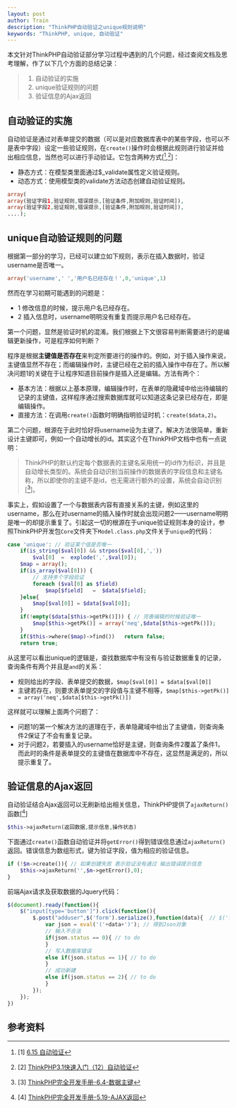 ```yaml
---
layout: post
author: Train
description: "ThinkPHP自动验证之unique规则说明"
keywords: "ThinkPHP, unique, 自动验证"
---
```


本文针对ThinkPHP自动验证部分学习过程中遇到的几个问题，经过查阅文档及思考理解，作了以下几个方面的总结记录：

> 1. 自动验证的实施
> 2. unique验证规则的问题
> 3. 验证信息的Ajax返回

## 自动验证的实施

自动验证是通过对表单提交的数据（可以是对应数据库表中的某些字段，也可以不是表中字段）设定一些验证规则，在`create()`操作时会根据此规则进行验证并给出相应信息，当然也可以进行手动验证。它包含两种方式[[^1],[^2]]：

* 静态方式：在模型类里面通过$_validate属性定义验证规则。
* 动态方式：使用模型类的validate方法动态创建自动验证规则。

```php
array(
array(验证字段1,验证规则,错误提示,[验证条件,附加规则,验证时间]),
array(验证字段2,验证规则,错误提示,[验证条件,附加规则,验证时间]),
....);
```

## unique自动验证规则的问题

根据第一部分的学习，已经可以建立如下规则，表示在插入数据时，验证username是否唯一。

```php
array('username',' ','用户名已经存在！',0,'unique',1)
```

然而在学习初期可能遇到的问题是：

* 1 修改信息的时候，提示用户名已经存在。
* 2 插入信息时，username明明没有重复而提示用户名已经存在。

第一个问题，显然是验证时机的混淆。我们根据上下文很容易判断需要进行的是编辑更新操作，可是程序如何判断？

程序是根据**主键值是否存在**来判定所要进行的操作的。例如，对于插入操作来说，主键值显然不存在；而编辑操作时，主键已经在之前的插入操作中存在了。所以解决问题1的关键在于让程序知道目前操作是插入还是编辑。方法有两个：

* 基本方法：根据以上基本原理，编辑操作时，在表单的隐藏域中给出待编辑的记录的主键值，这样程序通过搜索数据库就可以知道这条记录已经存在，即是编辑操作。
* 直接方法：在调用`create()`函数时明确指明验证时机：`create($data,2)`。

第二个问题，根源在于此时恰好将username设为主键了。解决方法很简单，重新设计主键即可，例如一个自动增长的id。其实这个在ThinkPHP文档中也有一点说明：

> ThinkPHP的默认约定每个数据表的主键名采用统一的id作为标识，并且是自动增长类型的。系统会自动识别当前操作的数据表的字段信息和主键名称，所以即使你的主键不是id，也无需进行额外的设置，系统会自动识别[[^3]]。

事实上，假如设置了一个与数据表内容有直接关系的主键，例如这里的username，那么在对username的插入操作时就会出现问题2——username明明是唯一的却提示重复了。引起这一切的根源在于unique验证规则本身的设计，参照ThinkPHP开发包`Core`文件夹下`Model.class.php`文件关于`unique`的代码：

```php
case 'unique': // 验证某个值是否唯一
    if(is_string($val[0]) && strpos($val[0],','))
        $val[0]  =  explode(',',$val[0]);
    $map = array();
    if(is_array($val[0])) {
        // 支持多个字段验证
        foreach ($val[0] as $field)
            $map[$field]   =  $data[$field];
    }else{
        $map[$val[0]] = $data[$val[0]];
    }
    if(!empty($data[$this->getPk()])) { // 完善编辑的时候验证唯一
        $map[$this->getPk()] = array('neq',$data[$this->getPk()]);
    }
    if($this->where($map)->find())   return false;
    return true;
```

从这里可以看出unique的逻辑是，查找数据库中有没有与验证数据重复的记录，查询条件有两个并且是`and`的关系：

* 规则给出的字段、表单提交的数据，`$map[$val[0]] = $data[$val[0]]`
* 主键若存在，则要求表单提交的字段值与主键不相等，`$map[$this->getPk()] = array('neq',$data[$this->getPk()])`

这样就可以理解上面两个问题了：

* 问题1的第一个解决方法的道理在于，表单隐藏域中给出了主键值，则查询条件2保证了不会有重复记录。
* 对于问题2，若要插入的username恰好是主键，则查询条件2覆盖了条件1，而此时的条件是表单提交的主键值在数据库中不存在，这显然是满足的，所以提示重复了。

## 验证信息的Ajax返回

自动验证结合Ajax返回可以无刷新给出相关信息，ThinkPHP提供了`ajaxReturn()`函数[[^4]]

```php
$this->ajaxReturn(返回数据,提示信息,操作状态)
```

下面通过`create()`函数自动验证并将`getError()`得到错误信息通过`ajaxReturn()`返回。错误信息为数组形式，键为验证字段，值为相应的验证信息。

```php
if (!$m->create()){ // 如果创建失败 表示验证没有通过 输出错误提示信息
    $this->ajaxReturn('',$m->getError(),0);
}
```

前端Ajax请求及获取数据的Jquery代码：

```javascript
$(document).ready(function(){
    $("input[type='button']").click(function(){
        $.post("adduser",$('form').serialize(),function(data){  // $('form').serialize()提交表单数据
            var json = eval('('+data+')'); // 得到Json对象
            // 输入不合法
            if(json.status == 0){ // to do
            }
            // 写入数据库错误
            else if(json.status == 1){ // to do
            }
            // 成功新建
            else if(json.status == 2){ // to do
            }
        });
    });
})
```

## 参考资料

[^1]: [1] [6.15 自动验证](http://doc.thinkphp.cn/manual/auto_validate.html)  
[^2]: [2] [ThinkPHP3.1快速入门（12）自动验证](http://www.thinkphp.cn/info/171.html)
[^3]: [3] [ThinkPHP完全开发手册-6.4-数据主键](http://doc.thinkphp.cn/manual/primary_key.html)
[^4]: [4] [ThinkPHP完全开发手册-5.19-AJAX返回](http://doc.thinkphp.cn/manual/ajax_return.html)